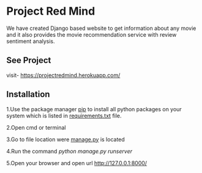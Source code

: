 # Project Red Mind
We have created Django based website to get information about any movie and it also provides the movie recommendation service with review sentiment analysis.

## See Project

visit- https://projectredmind.herokuapp.com/

## Installation

1.Use the package manager [pip](https://pip.pypa.io/en/stable/) to install all python packages on your system which is listed in [requirements.txt](https://github.com/IntegratedMindHeart/project_red_mind/blob/main/red_mind/requirements.txt) file.

2.Open cmd or terminal

3.Go to file location were [manage.py](https://github.com/IntegratedMindHeart/project_red_mind/blob/main/red_mind/manage.py) is located

4.Run the command *python manage.py runserver*

5.Open your browser and open url http://127.0.0.1:8000/
